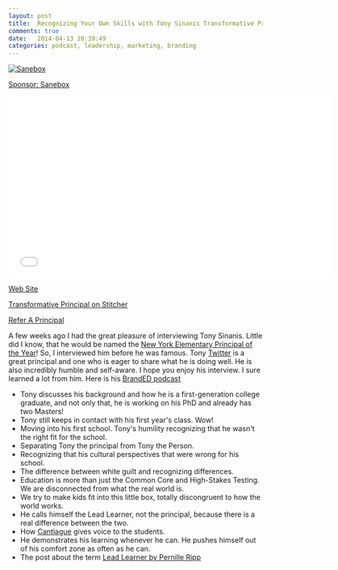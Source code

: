 ```yaml
---
layout: post
title:  Recognizing Your Own Skills with Tony Sinanis Transformative Principal 019
comments: true
date:   2014-04-13 10:39:49
categories: podcast, leadership, marketing, branding
---
```


<a href="http://mbsy.co/3jbnc" target="_blank" style="outline:none;border:none;"><img src="https://ambassador-api.s3.amazonaws.com/files/810_Sep_10_2013_00_03_15.jpg" alt="Sanebox" border="0" /></a>

[Sponsor: Sanebox](http://bit.ly/1mLVUtj)

<iframe style="border: none" src="//html5-player.libsyn.com/embed/destination/id/171591/height/360/width/640/theme/standard/direction/no/autoplay/no/autonext/no/thumbnail/yes/preload/no/no_addthis/no/" height="360" width="640" scrolling="no"  allowfullscreen webkitallowfullscreen mozallowfullscreen oallowfullscreen msallowfullscreen></iframe>

[Web Site](http://transformativeprincipal.com)

[Transformative Principal on Stitcher](http://www.stitcher.com/s?fid=44392&refid=stpr)

[Refer A Principal](https://docs.google.com/forms/d/1pI7a1e-rszZkDurFR2Jw9aXYjOX0XfCcJ-uTsgNiAmo/viewform)

A few weeks ago I had the great pleasure of interviewing Tony Sinanis. Little did I know, that he would be named the [New York Elementary Principal of the Year](http://www.newsday.com/long-island/education/jericho-educator-tony-sinanis-named-state-elementary-school-principal-of-the-year-1.7455369)! So, I interviewed him before he was famous. Tony [Twitter](http://twitter.com/tonysinanis) is a great principal and one who is eager to share what he is doing well. He is also incredibly humble and self-aware. I hope you enjoy his interview. I sure learned a lot from him. Here is his [BrandED podcast](http://www.bamradionetwork.com/index.php?option=com_content&view=category&layout=blog&id=104&Itemid=277)


* Tony discusses his background and how he is a first-generation college graduate, and not only that, he is working on his PhD and already has two Masters! 
* Tony still keeps in contact with his first year's class. Wow!
* Moving into his first school. Tony's humility recognizing that he wasn't the right fit for the school.  
* Separating Tony the principal from Tony the Person. 
* Recognizing that his cultural perspectives that were wrong for his school. 
* The difference between white guilt and recognizing differences. 
* Education is more than just the Common Core and High-Stakes Testing. We are disconnected from what the real world is. 
* We try to make kids fit into this little box, totally discongruent to how the world works. 
* He calls himself the Lead Learner, not the principal, because there is a real difference between the two. 
* How [Cantiague](https://twitter.com/search?q=%23Cantiague&src=hash) gives voice to the students.  
* He demonstrates his learning whenever he can. He pushes himself out of his comfort zone as often as he can. 
* The post about the term [Lead Learner by Pernille Ripp](http://pernillesripp.com/2014/02/09/what-amazing-principals-do-and-you-can-too/)
